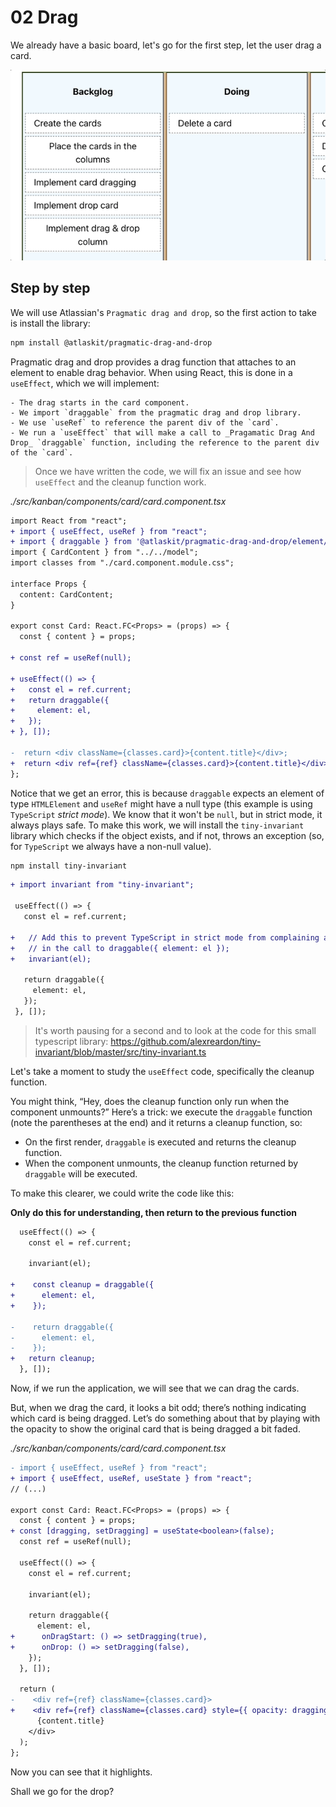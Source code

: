 # 02 Drag

We already have a basic board, let's go for the first step, let the user drag a card.

![Dragging a card using the mouse](./public/02-drag.gif)

## Step by step

We will use Atlassian's `Pragmatic drag and drop`, so the first action to take is install the library:

```bash
npm install @atlaskit/pragmatic-drag-and-drop
```

Pragmatic drag and drop provides a drag function that attaches to an element to enable drag behavior. When using React, this is done in a `useEffect`, which we will implement:

    - The drag starts in the card component.
    - We import `draggable` from the pragmatic drag and drop library.
    - We use `useRef` to reference the parent div of the `card`.
    - We run a `useEffect` that will make a call to _Pragamatic Drag And Drop_ `draggable` function, including the reference to the parent div of the `card`.

> Once we have written the code, we will fix an issue and see how `useEffect` and the cleanup function work.

_./src/kanban/components/card/card.component.tsx_

```diff
import React from "react";
+ import { useEffect, useRef } from "react";
+ import { draggable } from '@atlaskit/pragmatic-drag-and-drop/element/adapter';
import { CardContent } from "../../model";
import classes from "./card.component.module.css";

interface Props {
  content: CardContent;
}

export const Card: React.FC<Props> = (props) => {
  const { content } = props;

+ const ref = useRef(null);

+ useEffect(() => {
+   const el = ref.current;
+   return draggable({
+     element: el,
+   });
+ }, []);

-  return <div className={classes.card}>{content.title}</div>;
+  return <div ref={ref} className={classes.card}>{content.title}</div>;
};
```

Notice that we get an error, this is because `draggable` expects an element of type `HTMLElement` and `useRef` might have a null type (this example is using `TypeScript` _strict mode_). We know that it won't be `null`, but in strict mode, it always plays safe. To make this work, we will install the `tiny-invariant` library which checks if the object exists, and if not, throws an exception (so, for `TypeScript` we always have a non-null value).

```bash
npm install tiny-invariant
```

```diff
+ import invariant from "tiny-invariant";

 useEffect(() => {
   const el = ref.current;

+   // Add this to prevent TypeScript in strict mode from complaining about null
+   // in the call to draggable({ element: el });
+   invariant(el);

   return draggable({
     element: el,
   });
 }, []);
```

> It's worth pausing for a second and to look at the code for this small typescript library: https://github.com/alexreardon/tiny-invariant/blob/master/src/tiny-invariant.ts

Let's take a moment to study the `useEffect` code, specifically the cleanup function.

You might think, “Hey, does the cleanup function only run when the component unmounts?” Here’s a trick: we execute the `draggable` function (note the parentheses at the end) and it returns a cleanup function, so:

- On the first render, `draggable` is executed and returns the cleanup function.
- When the component unmounts, the cleanup function returned by `draggable` will be executed.

To make this clearer, we could write the code like this:

**Only do this for understanding, then return to the previous function**

```diff
  useEffect(() => {
    const el = ref.current;

    invariant(el);

+    const cleanup = draggable({
+      element: el,
+    });

-    return draggable({
-      element: el,
-    });
+   return cleanup;
  }, []);
```

Now, if we run the application, we will see that we can drag the cards.

But, when we drag the card, it looks a bit odd; there’s nothing indicating which card is being dragged. Let’s do something about that by playing with the opacity to show the original card that is being dragged a bit faded.

_./src/kanban/components/card/card.component.tsx_

```diff
- import { useEffect, useRef } from "react";
+ import { useEffect, useRef, useState } from "react";
// (...)

export const Card: React.FC<Props> = (props) => {
  const { content } = props;
+ const [dragging, setDragging] = useState<boolean>(false);
  const ref = useRef(null);

  useEffect(() => {
    const el = ref.current;

    invariant(el);

    return draggable({
      element: el,
+      onDragStart: () => setDragging(true),
+      onDrop: () => setDragging(false),
    });
  }, []);

  return (
-    <div ref={ref} className={classes.card}>
+    <div ref={ref} className={classes.card} style={{ opacity: dragging ? 0.4 : 1 }}>
      {content.title}
    </div>
  );
};
```

Now you can see that it highlights.

Shall we go for the drop?

